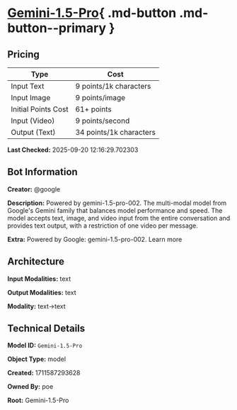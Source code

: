 # [Gemini-1.5-Pro](https://poe.com/Gemini-1.5-Pro){ .md-button .md-button--primary }

## Pricing

| Type | Cost |
|------|------|
| Input Text | 9 points/1k characters |
| Input Image | 9 points/image |
| Initial Points Cost | 61+ points |
| Input (Video) | 9 points/second |
| Output (Text) | 34 points/1k characters |

**Last Checked:** 2025-09-20 12:16:29.702303


## Bot Information

**Creator:** @google

**Description:** Powered by gemini-1.5-pro-002. The multi-modal model from Google's Gemini family that balances model performance and speed. The model accepts text, image, and video input from the entire conversation and provides text output, with a restriction of one video per message.

**Extra:** Powered by Google: gemini-1.5-pro-002. Learn more


## Architecture

**Input Modalities:** text

**Output Modalities:** text

**Modality:** text->text


## Technical Details

**Model ID:** `Gemini-1.5-Pro`

**Object Type:** model

**Created:** 1711587293628

**Owned By:** poe

**Root:** Gemini-1.5-Pro
